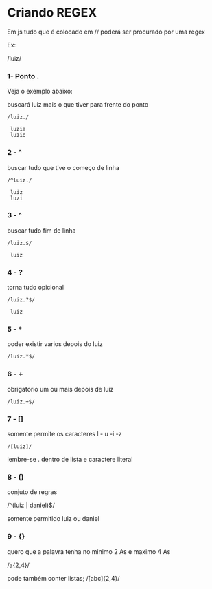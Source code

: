 # Criando REGEX


Em js tudo que é colocado
em // poderá ser procurado por
uma regex

Ex:

/luiz/

### 1- Ponto .

Veja o exemplo abaixo:

buscará luiz mais o que tiver para 
frente do ponto

    /luiz./

     luzia
     luzio

### 2 - ^

buscar tudo que tive o começo de linha

    /^luiz./

     luiz
     luzi


### 3 - ^

buscar tudo fim de linha

    /luiz.$/

     luiz

### 4 - ?

torna tudo opicional

    /luiz.?$/

     luiz


### 5 - *

poder existir varios depois do luiz

    /luiz.*$/

### 6 - + 

obrigatorio um ou mais
depois de luiz

    /luiz.+$/


### 7 - [] 

somente permite os caracteres
l - u -i -z

    /[luiz]/

lembre-se . dentro de lista
e caractere literal


### 8 - ()

conjuto de regras

   /^(luiz | daniel)$/

somente permitido luiz ou daniel


### 9 - {}

quero que a palavra 
tenha no minimo 
2 As e maximo 4 As

   /a{2,4}/

pode também conter listas;
/[abc]{2,4}/
